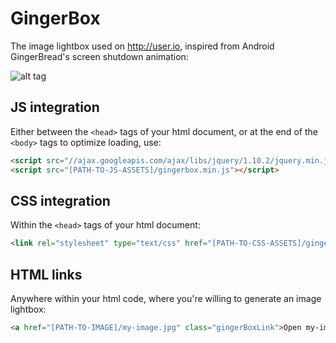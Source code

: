 # GingerBox
The image lightbox used on http://user.io, inspired from Android GingerBread's screen shutdown animation:

![alt tag](http://www.smallab.org/content/files/9/file55b8fc9dc8c32.gif)

## JS integration

Either between the ```<head>``` tags of your html document, or at the end of the ```<body>``` tags to optimize loading, use:
```html
<script src="//ajax.googleapis.com/ajax/libs/jquery/1.10.2/jquery.min.js"></script>
<script src="[PATH-TO-JS-ASSETS]/gingerbox.min.js"></script>
```

## CSS integration

Within the ```<head>``` tags of your html document:
```html
<link rel="stylesheet" type="text/css" href="[PATH-TO-CSS-ASSETS]/gingerbox.css">
```

## HTML links

Anywhere within your html code, where you're willing to generate an image lightbox:
```html
<a href="[PATH-TO-IMAGE]/my-image.jpg" class="gingerBoxLink">Open my-image.jpg in a GingerBox!</a>
```
